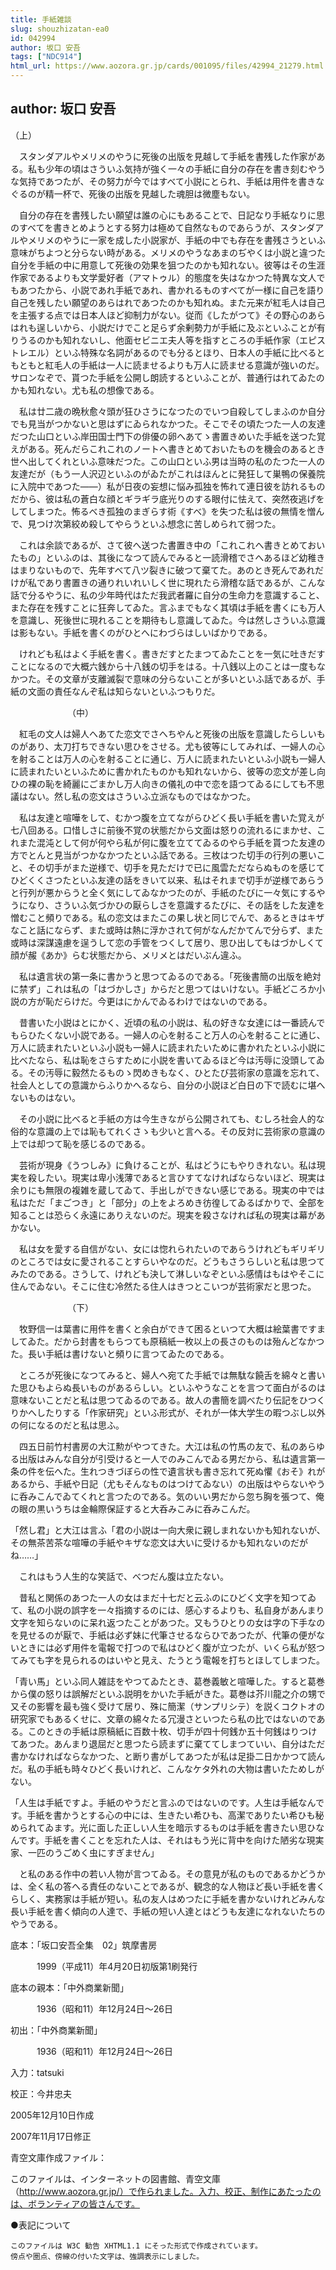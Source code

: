 ```yaml
---
title: 手紙雑談
slug: shouzhizatan-ea0
id: 042994
author: 坂口 安吾
tags: ["NDC914"]
html_url: https://www.aozora.gr.jp/cards/001095/files/42994_21279.html
---
```


## author: 坂口 安吾

（上）



　スタンダアルやメリメのやうに死後の出版を見越して手紙を書残した作家がある。私も少年の頃はさういふ気持が強く一々の手紙に自分の存在を書き刻むやうな気持であつたが、その努力が今ではすべて小説にとられ、手紙は用件を書きなぐるのが精一杯で、死後の出版を見越した魂胆は微塵もない。

　自分の存在を書残したい願望は誰の心にもあることで、日記なり手紙なりに思のすべてを書きとめようとする努力は極めて自然なものであらうが、スタンダアルやメリメのやうに一家を成した小説家が、手紙の中でも存在を書残さうといふ意味がちよつと分らない時がある。メリメのやうなあまのぢやくは小説と違つた自分を手紙の中に用意して死後の効果を狙つたのかも知れない。彼等はその生涯作家であるよりも文学愛好者（アマトゥル）的態度を失はなかつた特異な文人でもあつたから、小説であれ手紙であれ、書かれるものすべてが一様に自己を語り自己を残したい願望のあらはれであつたのかも知れぬ。また元来が紅毛人は自己を主張する点では日本人ほど抑制力がない。従而《したがつて》その野心のあらはれも逞しいから、小説だけでこと足らず余剰勢力が手紙に及ぶといふことが有りうるのかも知れないし、他面セビニエ夫人等を指すところの手紙作家（エピストレエル）といふ特殊な名詞があるのでも分るとほり、日本人の手紙に比べるともともと紅毛人の手紙は一人に読ませるよりも万人に読ませる意識が強いのだ。サロンなぞで、貰つた手紙を公開し朗読するといふことが、普通行はれてゐたのかも知れない。尤も私の想像である。

　私は廿二歳の晩秋愈々頭が狂ひさうになつたのでいつ自殺してしまふのか自分でも見当がつかないと思はずにゐられなかつた。そこでその頃たつた一人の友達だつた山口といふ岸田国士門下の俳優の卵へあてゝ書置きめいた手紙を送つた覚えがある。死んだらこれこれのノートへ書きとめておいたものを機会のあるとき世へ出してくれといふ意味だつた。この山口といふ男は当時の私のたつた一人の友達だが（もう一人沢辺といふのがゐたがこれはほんとに発狂して巣鴨の保養院に入院中であつた――）私が日夜の妄想に悩み孤独を怖れて連日彼を訪れるものだから、彼は私の蒼白な顔とギラギラ底光りのする眼付に怯えて、突然夜逃げをしてしまつた。怖るべき孤独のまぎらす術《すべ》を失つた私は彼の無情を憎んで、見つけ次第絞め殺してやらうといふ想念に苦しめられて弱つた。

　これは余談であるが、さて彼へ送つた書置き中の「これこれへ書きとめておいたもの」といふのは、其後になつて読んでみると一読滑稽でさへあるほど幼稚きはまりないもので、先年すべて八ツ裂きに破つて棄てた。あのとき死んであれだけが私であり書置きの通りれいれいしく世に現れたら滑稽な話であるが、こんな話で分るやうに、私の少年時代はただ我武者羅に自分の生命力を意識すること、また存在を残すことに狂奔してゐた。言ふまでもなく其頃は手紙を書くにも万人を意識し、死後世に現れることを期待もし意識してゐた。今は然しさういふ意識は影もない。手紙を書くのがひとへにわづらはしいばかりである。

　けれども私はよく手紙を書く。書きだすとたまつてゐたことを一気に吐きだすことになるので大概六銭から十八銭の切手をはる。十八銭以上のことは一度もなかつた。その文章が支離滅裂で意味の分らないことが多いといふ話であるが、手紙の文面の責任なんぞ私は知らないといふつもりだ。





　　　　　　　（中）



　紅毛の文人は婦人へあてた恋文でさへちやんと死後の出版を意識したらしいものがあり、太刀打ちできない思ひをさせる。尤も彼等にしてみれば、一婦人の心を射ることは万人の心を射ることに通じ、万人に読まれたいといふ小説も一婦人に読まれたいといふために書かれたものかも知れないから、彼等の恋文が差し向ひの裸の恥を綺麗にごまかし万人向きの儀礼の中で恋を語つてゐるにしても不思議はない。然し私の恋文はさういふ立派なものではなかつた。

　私は友達と喧嘩をして、むかつ腹を立てながらひどく長い手紙を書いた覚えが七八回ある。口惜しさに前後不覚の状態だから文面は怒りの流れるにまかせ、これまた混沌として何が何やら私が何に腹を立ててゐるのやら手紙を貰つた友達の方でとんと見当がつかなかつたといふ話である。三枚はつた切手の行列の悪いこと、その切手がまた逆様で、切手を見ただけで已に風雲ただならぬものを感じてひどくくさつたといふ友達の話をきいて以来、私はそれまで切手が逆様であらうと行列が悪からうと全く気にしてゐなかつたのが、手紙のたびに一々気にするやうになり、さういふ気づかひの厭らしさを意識するたびに、その話をした友達を憎むこと頻りである。私の恋文はまたこの果し状と同じでんで、あるときはキザなこと話にならず、また或時は熱に浮かされて何がなんだかてんで分らず、また或時は深謀遠慮を逞うして恋の手管をつくして居り、思ひ出してもはづかしくて顔が赧《あか》らむ状態だから、メリメとはだいぶん違ふ。

　私は遺言状の第一条に書かうと思つてゐるのである。「死後書簡の出版を絶対に禁ず」これは私の「はづかしさ」からだと思つてはいけない。手紙どころか小説の方が恥だらけだ。今更はにかんでゐるわけではないのである。

　昔書いた小説はとにかく、近頃の私の小説は、私の好きな女達には一番読んでもらひたくない小説である。一婦人の心を射ること万人の心を射ることに通じ、万人に読まれたいといふ小説も一婦人に読まれたいために書かれたといふ小説に比べたなら、私は恥をさらすために小説を書いてゐるほど今は汚辱に没頭してゐる。その汚辱に毅然たるものゝ閃めきもなく、ひとたび芸術家の意識を忘れて、社会人としての意識からふりかへるなら、自分の小説ほど白日の下で読むに堪へないものはない。

　その小説に比べると手紙の方は今生きながら公開されても、むしろ社会人的な俗的な意識の上では恥もてれくさゝも少いと言へる。その反対に芸術家の意識の上では却つて恥を感じるのである。

　芸術が現身《うつしみ》に負けることが、私はどうにもやりきれない。私は現実を殺したい。現実は卑小浅薄であると言ひすてなければならないほど、現実は余りにも無限の複雑を蔵してゐて、手出しができない感じである。現実の中では私はただ「まごつき」と「部分」の上をよろめき彷徨してゐるばかりで、全部を知ることは恐らく永遠にありえないのだ。現実を殺さなければ私の現実は幕があかない。

　私は女を愛する自信がない、女には惚れられたいのであらうけれどもギリギリのところでは女に愛されることすらいやなのだ。どうもさうらしいと私は思つてみたのである。さうして、けれども決して淋しいなぞといふ感情はもはやそこに住んでゐない。そこに住む冷然たる住人はきつとこいつが芸術家だと思つた。





　　　　　　　（下）



　牧野信一は葉書に用件を書くと余白ができて困るといつて大概は絵葉書ですましてゐた。だから封書をもらつても原稿紙一枚以上の長さのものは殆んどなかつた。長い手紙は書けないと頻りに言つてゐたのである。

　ところが死後になつてみると、婦人へ宛てた手紙では無駄な饒舌を綿々と書いた思ひもよらぬ長いものがあるらしい。といふやうなことを言つて面白がるのは意味ないことだと私は思つてゐるのである。故人の書簡を調べたり伝記をひつくりかへしたりする「作家研究」といふ形式が、それが一体大学生の暇つぶし以外の何になるのだと私は思ふ。

　四五日前竹村書房の大江勲がやつてきた。大江は私の竹馬の友で、私のあらゆる出版はみんな自分が引受けると一人でのみこんでゐる男だから、私は遺言第一条の件を伝へた。生れつきづぼらの性で遺言状も書き忘れて死ぬ懼《おそ》れがあるから、手紙や日記（尤もそんなものはつけてゐない）の出版はやらないやうに呑みこんでゐてくれと言つたのである。気のいい男だから忽ち胸を張つて、俺の眼の黒いうちは金輪際保証すると大呑みこみに呑みこんだ。

「然し君」と大江は言ふ「君の小説は一向大衆に親しまれないかも知れないが、その無茶苦茶な喧嘩の手紙やキザな恋文は大いに受けるかも知れないのだがね……」

　これはもう人生的な笑話で、べつだん腹は立たない。

　昔私と関係のあつた一人の女はまだ十七だと云ふのにひどく文字を知つてゐて、私の小説の誤字を一々指摘するのには、感心するよりも、私自身があんまり文字を知らないのに呆れ返つたことがあつた。又もうひとりの女は字の下手なのを見せるのが厭で、手紙は必ず妹に代筆させるならひであつたが、代筆の便がないときには必ず用件を電報で打つので私はひどく腹が立つたが、いくら私が怒つてみても字を見られるのはいやと見え、たうとう電報を打ちとほしてしまつた。

「青い馬」といふ同人雑誌をやつてゐたとき、葛巻義敏と喧嘩した。すると葛巻から僕の怒りは誤解だといふ説明をかいた手紙がきた。葛巻は芥川龍之介の甥で又その影響を最も強く受けて居り、殊に簡潔（サンプリシテ）を説くコクトオの研究家でもあるくせに、文章の綿々たる冗漫さといつたら私の比ではないのである。このときの手紙は原稿紙に百数十枚、切手が四十何銭か五十何銭はりつけてあつた。あんまり退屈だと思つたら読まずに棄ててしまつていい、自分はただ書かなければならなかつた、と断り書がしてあつたが私は足掛二日かかつて読んだ。私の手紙も時々ひどく長いけれど、こんなケタ外れの大物は書いたためしがない。

「人生は手紙ですよ。手紙のやうだと言ふのではないのです。人生は手紙なんです。手紙を書かうとする心の中には、生きたい希ひも、高潔でありたい希ひも秘められてゐます。光に面した正しい人生を暗示するものは手紙を書きたい思ひなんです。手紙を書くことを忘れた人は、それはもう光に背中を向けた陋劣な現実家、一匹のうごめく虫にすぎません」

　と私のある作中の若い人物が言つてゐる。その意見が私のものであるかどうかは、全く私の答へる責任のないことであるが、観念的な人物ほど長い手紙を書くらしく、実務家は手紙が短い。私の友人はめつたに手紙を書かないけれどみんな長い手紙を書く傾向の人達で、手紙の短い人達とはどうも友達になれないたちのやうである。













底本：「坂口安吾全集　02」筑摩書房


　　　1999（平成11）年4月20日初版第1刷発行

底本の親本：「中外商業新聞」

　　　1936（昭和11）年12月24日～26日

初出：「中外商業新聞」

　　　1936（昭和11）年12月24日～26日

入力：tatsuki

校正：今井忠夫

2005年12月10日作成

2007年11月17日修正

青空文庫作成ファイル：

このファイルは、インターネットの図書館、青空文庫（http://www.aozora.gr.jp/）で作られました。入力、校正、制作にあたったのは、ボランティアの皆さんです。











●表記について


	このファイルは W3C 勧告 XHTML1.1 にそった形式で作成されています。
	傍点や圏点、傍線の付いた文字は、強調表示にしました。
